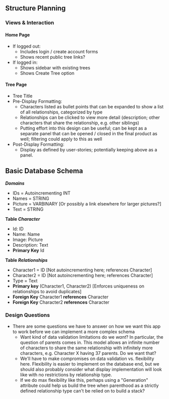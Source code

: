 Structure Planning
------------------

### Views & Interaction 

#### Home Page
- If logged out:
  - Includes login / create account forms
  - Shows recent public tree links?
- If logged in:
  - Shows sidebar with existing trees
  - Shows Create Tree option

#### Tree Page

- Tree Title
- Pre-Display Formatting:
  - Characters listed as bullet points that can be expanded to show a list of all relationships, categorized by type
  - Relationships can be clicked to view more detail (description; other characters that share the relationship, e.g. other siblings)
  - Putting effort into this design can be useful; can be kept as a separate panel that can be opened / closed in the final product as well; filtering could apply to this as well
- Post-Display Formatting:
  - Display as defined by user-stories; potentially keeping above as a panel.

Basic Database Schema
------------------
***Domains***
- IDs = Autoincrementing INT
- Names = STRING
- Picture = VARBINARY [Or possibly a link elsewhere for larger pictures?]
- Text = STRING

**Table *Character***
- Id: ID
- Name: Name
- Image: Picture
- Description: Text
- **Primary Key** Id

**Table *Relationships***
- Character1 = ID [Not autoincrementing here; references Character]
- Character2 = ID [Not autoincrementing here; references Character]
- Type = Text
- **Primary key** (Character1, Character2) [Enforces uniqueness on relationships to avoid duplicates]
- **Foreign Key** Character1 **references** Character
- **Foreign Key** Character2 **references** Character

### Design Questions

- There are some questions we have to answer on how we want this app to work before we can implement a more complex schema
  - Want kind of data validation limitations do we _want_? In particular, the question of parents comes in. This model allows an infinite number of characters to share the same relationship with infinitely more characters, e.g. Character X having 37 parents. Do we want that?
  - We'll have to make compromises on data validation vs. flexibility here. Flexibility is easier to implement on the database end, but we should also probably consider what display implementation will look like with no restrictions by relationship type.
  - If we do max flexibility like this, perhaps using a "Generation" attribute could help us build the tree when parenthood as a strictly defined relationship type can't be relied on to build a stack?
